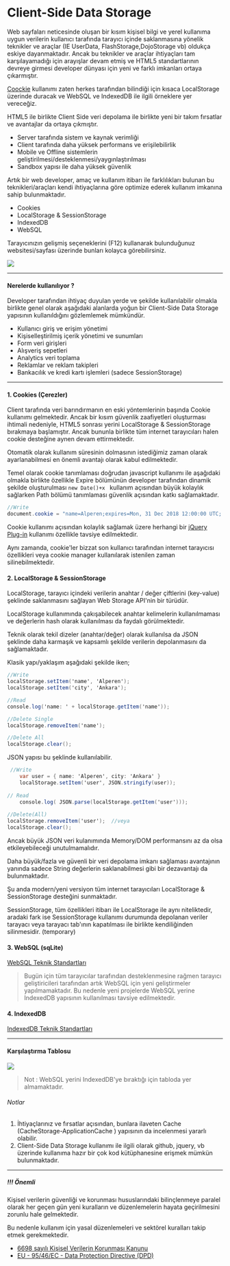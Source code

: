 # Client-Side Data Storage

Web sayfaları neticesinde oluşan bir kısım kişisel bilgi ve yerel kullanıma uygun verilerin kullanıcı tarafında tarayıcı içinde saklanmasına yönelik teknikler ve araçlar (IE UserData, FlashStorage,DojoStorage vb) oldukça eskiye dayanmaktadır. Ancak bu teknikler ve araçlar ihtiyaçları tam karşılayamadığı için arayışlar devam etmiş ve HTML5 standartlarının devreye girmesi developer dünyası için yeni ve farklı imkanları ortaya çıkarmıştır.

[Coockie](https://www.w3schools.com/js/js_cookies.asp "Coockie") kullanımı zaten herkes tarafından bilindiği için kısaca LocalStorage üzerinde duracak ve WebSQL ve IndexedDB ile ilgili örneklere yer vereceğiz.

HTML5 ile birlikte Client Side veri depolama ile birlikte yeni bir takım fırsatlar ve avantajlar da ortaya çıkmıştır.
- Server tarafında sistem ve kaynak verimliği
- Client tarafında daha yüksek performans ve erişilebilirlik
- Mobile ve Offline sistemlerin geliştirilmesi/desteklenmesi/yaygınlaştırılması
- Sandbox yapısı ile daha yüksek güvenlik

Artık bir web developer, amaç ve kullanım itibarı ile farklılıkları bulunan bu teknikleri/araçları kendi ihtiyaçlarına göre optimize ederek kullanım imkanına sahip bulunmaktadır.
- Cookies
- LocalStorage & SessionStorage
- IndexedDB
- WebSQL

Tarayıcınızın gelişmiş seçeneklerini (F12) kullanarak  bulunduğunuz websitesi/sayfası üzerinde bunları kolayca görebilirsiniz.

![](http://i68.tinypic.com/wbry1z.png)


------------
#### Nerelerde kullanılıyor ?
Developer tarafından ihtiyaç duyulan yerde ve şekilde kullanılabilir olmakla birlikte genel olarak aşağıdaki alanlarda yoğun bir Client-Side Data Storage yapısının kullanıldığını gözlemlemek mümkündür.
- Kullanıcı giriş ve erişim yönetimi
- Kişiselleştirilmiş içerik yönetimi ve sunumları
- Form veri girişleri
- Alışveriş sepetleri
- Analytics veri toplama
- Reklamlar ve reklam takipleri
- Bankacılık ve kredi kartı işlemleri (sadece SessionStorage)

------------
#### 1. Cookies (Çerezler)
Client tarafında veri barındırmanın en eski yöntemlerinin başında Cookie kullanımı gelmektedir. Ancak bir kısım güvenlik zaafiyetleri oluşturması ihtimali nedeniyle, HTML5  sonrası yerini LocalStorage & SessionStorage bırakmaya başlamıştır. Ancak bununla birlikte tüm internet tarayıcıları halen cookie desteğine aynen devam ettirmektedir.

Otomatik olarak kullanım süresinin dolmasının istediğimiz zaman olarak ayarlanabilmesi en önemli avantajı olarak kabul edilmektedir. 

Temel olarak cookie tanımlaması doğrudan javascript kullanımı ile aşağıdaki olmakla birlikte özellikle Expire bölümünün developer tarafından dinamik şekilde oluşturulması ``new Date()+x `` kullanım açısından büyük kolaylık sağlarken Path bölümü tanımlaması güvenlik açısından katkı sağlamaktadır.

```csharp
//Write
document.cookie = "name=Alperen;expires=Mon, 31 Dec 2018 12:00:00 UTC; path=/;"
```
Cookie kullanımı açısından kolaylık sağlamak üzere herhangi bir [jQuery Plug-in](https://github.com/carhartl/jquery-cookie "jQuery Plug-in") kullanımı özellikle tavsiye edilmektedir.

Aynı zamanda, cookie'ler bizzat son kullanıcı tarafından internet tarayıcısı özellikleri veya  cookie manager kullanılarak istenilen zaman silinebilmektedir.


#### 2. LocalStorage &  SessionStorage

LocalStorage, tarayıcı içindeki verilerin anahtar / değer çiftlerini (key-value) şeklinde saklanmasını sağlayan Web Storage API'nin bir türüdür.

LocalStorage kullanımında çakışabilecek anahtar kelimelerin kullanılmaması ve değerlerin hash olarak kullanılması da faydalı görülmektedir.

Teknik olarak tekil dizeler (anahtar/değer) olarak  kullanılsa da JSON şeklinde daha karmaşık ve kapsamlı şekilde verilerin depolanmasını da sağlamaktadır.

Klasik yapı/yaklaşım aşağıdaki şekilde iken;
```csharp
//Write
localStorage.setItem('name', 'Alperen');
localStorage.setItem('city', 'Ankara');

//Read
console.log('name: ' + localStorage.getItem('name'));

//Delete Single
localStorage.removeItem('name');

//Delete All
localStorage.clear();
```
JSON yapısı bu şeklinde kullanılabilir. 
```csharp
 //Write
    var user = { name: 'Alperen', city: 'Ankara' }
    localStorage.setItem('user', JSON.stringify(user));
    
// Read
    console.log( JSON.parse(localStorage.getItem('user'))); 
	
//Delete(All)
localStorage.removeItem('user');  //veya
localStorage.clear();

```
Ancak büyük JSON veri kulanımında Memory/DOM performansını az da olsa etkileyebileceği unutulmamalıdır.

Daha büyük/fazla ve güvenli bir veri depolama imkanı sağlaması avantajının yanında sadece String değerlerin saklanabilmesi gibi bir dezavantajı da bulunmaktadır.

Şu anda modern/yeni versiyon tüm internet tarayıcıları LocalStorage & SessionStorage desteğini sunmaktadır.

SessionStorage,  tüm özellikleri itibarı ile LocalStorage ile aynı niteliktedir, aradaki fark ise SessionStorage kullanımı durumunda depolanan veriler tarayacı veya tarayacı tab'ının kapatılması ile birlikte kendiliğinden silinmesidir. (temporary)

#### 3. WebSQL (sqLite)
[WebSQL Teknik Standartları](https://www.w3.org/TR/webdatabase/ "WebSQL Teknik Standartları")


> Bugün için tüm tarayıcılar tarafından desteklenmesine rağmen tarayıcı geliştiricileri tarafından artık WebSQL için yeni geliştirmeler yapılmamaktadır. Bu nedenle yeni projelerde WebSQL yerine IndexedDB yapısının kullanılması tavsiye edilmektedir.




#### 4. IndexedDB
[IndexedDB Teknik Standartları](http://www.w3.org/TR/IndexedDB/ "IndexedDB Teknik Standartları")



------------


#### Karşılaştırma Tablosu
![](http://i68.tinypic.com/18fy3p.png)
> Not :  WebSQL yerini IndexedDB'ye bıraktığı için tabloda yer almamaktadır.

######  Notlar
1. İhtiyaçlarınız ve fırsatlar açısından, bunlara ilaveten Cache (CacheStorage-ApplicationCache ) yapısının da incelenmesi yararlı olabilir.
2. Client-Side Data Storage kullanımı ile ilgili olarak github, jquery, vb üzerinde kullanıma hazır bir çok kod kütüphanesine erişmek mümkün bulunmaktadır. 

------------
##### !!!  Önemli
Kişisel verilerin güvenliği ve korunması hususlarındaki bilinçlenmeye paralel olarak her geçen gün yeni kuralların ve düzenlemelerin hayata geçirilmesini zorunlu hale gelmektedir.

Bu nedenle  kullanım için yasal düzenlemeleri ve sektörel kuralları takip etmek gerekmektedir.
- [6698 sayılı Kişisel Verilerin Korunması Kanunu](http://www.mevzuat.gov.tr/MevzuatMetin/1.5.6698.pdf "6698 sayılı Kişisel Verilerin Korunması Kanunu")
- [EU - 95/46/EC - Data Protection Directive (DPD)](https://ec.europa.eu/info/law/law-topic/data-protection_en "EU - 95/46/EC - Data Protection Directive")



